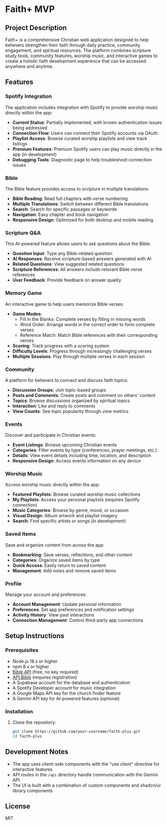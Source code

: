 # Faith+ MVP

## Project Description

Faith+ is a comprehensive Christian web application designed to help believers strengthen their faith through daily practice, community engagement, and spiritual resources. The platform combines scripture study tools, community features, worship music, and interactive games to create a holistic faith development experience that can be accessed anywhere and anytime.

## Features

### Spotify Integration

The application includes integration with Spotify to provide worship music directly within the app:

- **Current Status**: Partially implemented, with known authentication issues being addressed
- **Connection Flow**: Users can connect their Spotify accounts via OAuth
- **Playlist Access**: Browse curated worship playlists and view track listings
- **Premium Features**: Premium Spotify users can play music directly in the app (in development)
- **Debugging Tools**: Diagnostic page to help troubleshoot connection issues

### Bible

The Bible feature provides access to scripture in multiple translations:

- **Bible Reading**: Read full chapters with verse numbering
- **Multiple Translations**: Switch between different Bible translations
- **Search**: Search for specific passages or keywords
- **Navigation**: Easy chapter and book navigation
- **Responsive Design**: Optimized for both desktop and mobile reading

### Scripture Q&A

This AI-powered feature allows users to ask questions about the Bible:

- **Question Input**: Type any Bible-related question
- **AI Responses**: Receive scripture-based answers generated with AI
- **Related Questions**: View suggested related questions
- **Scripture References**: All answers include relevant Bible verse references
- **User Feedback**: Provide feedback on answer quality

### Memory Game

An interactive game to help users memorize Bible verses:

- **Game Modes**: 
  - Fill in the Blanks: Complete verses by filling in missing words
  - Word Order: Arrange words in the correct order to form complete verses
  - Reference Match: Match Bible references with their corresponding verses
- **Scoring**: Track progress with a scoring system
- **Difficulty Levels**: Progress through increasingly challenging verses
- **Multiple Sessions**: Play through multiple verses in each session

### Community

A platform for believers to connect and discuss faith topics:

- **Discussion Groups**: Join topic-based groups
- **Posts and Comments**: Create posts and comment on others' content
- **Topics**: Browse discussions organized by spiritual topics
- **Interaction**: Like and reply to comments
- **View Counts**: See topic popularity through view metrics

### Events

Discover and participate in Christian events:

- **Event Listings**: Browse upcoming Christian events
- **Categories**: Filter events by type (conferences, prayer meetings, etc.)
- **Details**: View event details including time, location, and description
- **Responsive Design**: Access events information on any device

### Worship Music

Access worship music directly within the app:

- **Featured Playlists**: Browse curated worship music collections
- **My Playlists**: Access your personal playlists (requires Spotify connection)
- **Music Categories**: Browse by genre, mood, or occasion
- **Visual Design**: Album artwork and playlist imagery
- **Search**: Find specific artists or songs (in development)

### Saved Items

Save and organize content from across the app:

- **Bookmarking**: Save verses, reflections, and other content
- **Categories**: Organize saved items by type
- **Quick Access**: Easily return to saved content
- **Management**: Add notes and remove saved items

### Profile

Manage your account and preferences:

- **Account Management**: Update personal information
- **Preferences**: Set app preferences and notification settings
- **Activity History**: View past interactions
- **Connection Management**: Control third-party app connections

## Setup Instructions

### Prerequisites

- Node.js 18.x or higher
- npm 8.x or higher
- [Bible API](https://bible-api.com/) (free, no key required)
- [API.Bible](https://scripture.api.bible/) (requires registration)
- A Supabase account for the database and authentication
- A Spotify Developer account for music integration
- A Google Maps API key for the church finder feature
- A Gemini API key for AI-powered features (optional)

### Installation

1. Clone the repository:
   ```bash
   git clone https://github.com/your-username/faith-plus.git
   cd faith-plus

## Development Notes

- The app uses client-side components with the "use client" directive for interactive features
- API routes in the `/api` directory handle communication with the Gemini API
- The UI is built with a combination of custom components and shadcn/ui library components

## License

MIT
